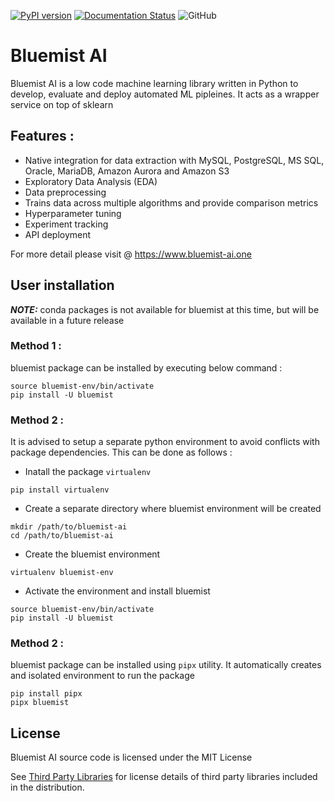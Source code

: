 [![PyPI version](https://badge.fury.io/py/bluemist.svg)](https://badge.fury.io/py/bluemist)
[![Documentation Status](https://readthedocs.org/projects/bluemist-ai/badge/?version=latest)](https://bluemist-ai.readthedocs.io/en/latest/?badge=latest)
![GitHub](https://img.shields.io/github/license/shashanka89/bluemist-ai)

# Bluemist AI
Bluemist AI is a low code machine learning library written in Python to develop, evaluate and deploy automated ML pipleines.
It acts as a wrapper service on top of sklearn

## Features :
- Native integration for data extraction with MySQL, PostgreSQL, MS SQL, Oracle, MariaDB, Amazon Aurora and Amazon S3
- Exploratory Data Analysis (EDA)
- Data preprocessing
- Trains data across multiple algorithms and provide comparison metrics
- Hyperparameter tuning
- Experiment tracking
- API deployment

For more detail please visit @ https://www.bluemist-ai.one

## User installation

**_NOTE:_**  conda packages is not available for bluemist at this time, but will be available in a future release

### Method 1 :
bluemist package can be installed by executing below command :
```{python}
source bluemist-env/bin/activate
pip install -U bluemist
```

### Method 2 :
It is advised to setup a separate python environment to avoid conflicts with package dependencies. 
This can be done as follows :

- Inatall the package ``virtualenv``

```{python}
pip install virtualenv
```

- Create a separate directory where bluemist environment will be created
```{python}
mkdir /path/to/bluemist-ai
cd /path/to/bluemist-ai
```

- Create the bluemist environment
```{python}
virtualenv bluemist-env
```

- Activate the environment and install bluemist
```{python}
source bluemist-env/bin/activate
pip install -U bluemist
```

### Method 2 :

bluemist package can be installed using ``pipx`` utility. It automatically creates and isolated environment to run the
package
```{python}
pip install pipx
pipx bluemist
```


## License

Bluemist AI source code is licensed under the MIT License

See [Third Party Libraries](https://github.com/mist-projects/bluemist-ai/wiki/Third-Part-Libraries) for license details of third party libraries included in the distribution.
